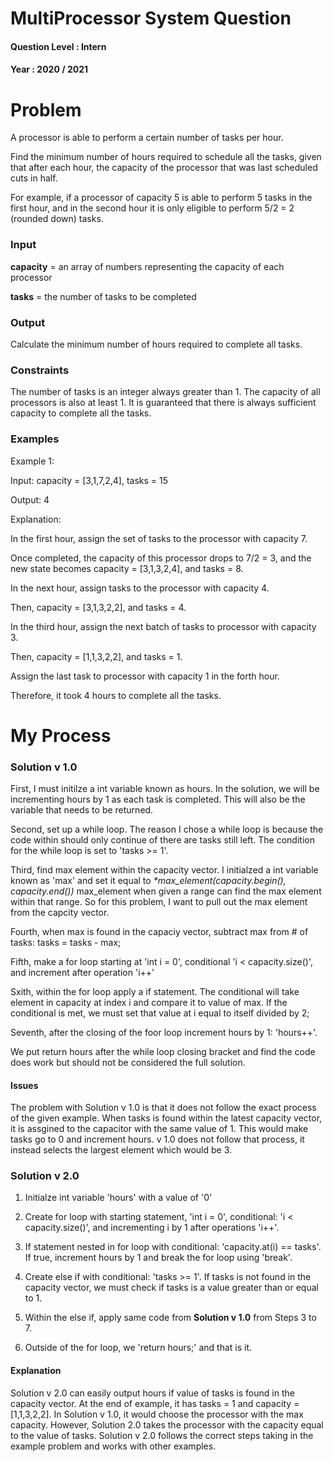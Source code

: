 # MultiProcessor System Question
#### Question Level : Intern
#### Year : 2020 / 2021

# Problem

A processor is able to perform a certain number of tasks per hour.

Find the minimum number of hours required to schedule all the tasks, given that after each hour, the capacity of the processor that was last scheduled cuts in half.

For example, if a processor of capacity 5 is able to perform 5 tasks in the first hour, and in the second hour it is only eligible to perform 5/2 = 2 (rounded down) tasks.

### Input
**capacity** = an array of numbers representing the capacity of each processor

**tasks** = the number of tasks to be completed

### Output
Calculate the minimum number of hours required to complete all tasks.

### Constraints
The number of tasks is an integer always greater than 1. The capacity of all processors is also at least 1. It is guaranteed that there is always sufficient capacity to complete all the tasks.

### Examples

Example 1:

Input: capacity = [3,1,7,2,4], tasks = 15

Output: 4

Explanation:

In the first hour, assign the set of tasks to the processor with capacity 7.

Once completed, the capacity of this processor drops to 7/2 = 3, and the new state becomes capacity = [3,1,3,2,4], and tasks = 8.

In the next hour, assign tasks to the processor with capacity 4.

Then, capacity = [3,1,3,2,2], and tasks = 4.

In the third hour, assign the next batch of tasks to processor with capacity 3.

Then, capacity = [1,1,3,2,2], and tasks = 1.

Assign the last task to processor with capacity 1 in the forth hour.

Therefore, it took 4 hours to complete all the tasks.

# My Process

### Solution v 1.0
First, I must initilze a int variable known as hours. In the solution, we will be incrementing hours by 1 as each task is completed. This will also be the variable that needs to be returned.

Second, set up a while loop. The reason I chose a while loop is because the code within should only continue of there are tasks still left. 
The condition for the while loop is set to 'tasks >= 1'.

Third, find max element within the capacity vector. I initialzed a int variable known as 'max' and set it equal to _*max_element(capacity.begin(), capacity.end())_
max_element when given a range can find the max element within that range. So for this problem, I want to pull out the max element from the capcity vector.

Fourth, when max is found in the capaciy vector, subtract max from # of tasks: tasks = tasks - max;

Fifth, make a for loop starting at 'int i = 0', conditional 'i < capacity.size()', and increment after operation 'i++'

Sxith, within the for loop apply a if statement. The conditional will take element in capacity at index i and compare it to value of max. If the conditional is met, we must set that value at i equal to itself divided by 2;

Seventh, after the closing of the foor loop increment hours by 1: 'hours++'.

We put return hours after the while loop closing bracket and find the code does work but should not be considered the full solution.

#### Issues

The problem with Solution v 1.0 is that it does not follow the exact process of the given example. When tasks is found within the latest capacity vector, it is assgined to the capacitor with the same value of 1. This would make tasks go to 0 and increment hours. v 1.0 does not follow that process, it instead selects the largest element which would be 3.

### Solution v 2.0

1) Initialze int variable 'hours' with a value of '0'

2) Create for loop with starting statement, 'int i = 0', conditional: 'i < capacity.size()', and incrementing i by 1 after operations 'i++'.

3) If statement nested in for loop with conditional: 'capacity.at(i) == tasks'. If true, increment hours by 1 and break the for loop using 'break'.

4) Create else if with conditional: 'tasks >= 1'. If tasks is not found in the capacity vector, we must check if tasks is a value greater than or equal to 1.

5) Within the else if, apply same code from **Solution v 1.0** from Steps 3 to 7.

6) Outside of the for loop, we 'return hours;' and that is it.

#### Explanation

Solution v 2.0 can easily output hours if value of tasks is found in the capacity vector. At the end of example, it has tasks = 1 and capacity = [1,1,3,2,2]. In Solution v 1.0, it would choose the processor with the max capacity. However, Solution 2.0 takes the processor with the capacity equal to the value of tasks. Solution v 2.0 follows the correct steps taking in the example problem and works with other examples. 

